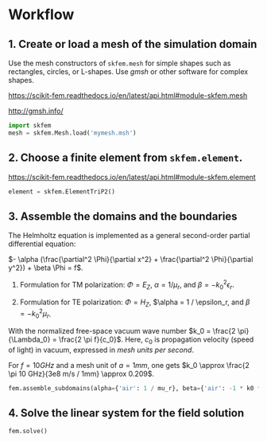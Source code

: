 # Workflow
## 1. Create or load a mesh of the simulation domain
Use the mesh constructors of `skfem.mesh` for simple shapes such as rectangles, circles, or L-shapes. 
Use *gmsh* or other software for complex shapes.

https://scikit-fem.readthedocs.io/en/latest/api.html#module-skfem.mesh

http://gmsh.info/

```python
import skfem
mesh = skfem.Mesh.load('mymesh.msh')
```

## 2. Choose a finite element from `skfem.element`. 
https://scikit-fem.readthedocs.io/en/latest/api.html#module-skfem.element

``` python
element = skfem.ElementTriP2()
```

## 3. Assemble the domains and the boundaries
The Helmholtz equation is implemented as a general second-order partial differential equation:

$- \alpha (\frac{\partial^2 \Phi}{\partial x^2} + \frac{\partial^2 \Phi}{\partial y^2}) + \beta \Phi = f$.

1) Formulation for TM polarization: $\Phi = E_Z$, $\alpha = 1 / \mu_r$, and $\beta = -k_0^2 \epsilon_r$.

2) Formulation for TE polarization: $\Phi = H_Z$, $\alpha = 1 / \epsilon_r, and $\beta = -k_0^2 \mu_r$.

With the normalized free-space vacuum wave number $k_0 = \frac{2 \pi}{\Lambda_0} = \frac{2 \pi f}{c_0}$. 
Here, $c_0$ is propagation velocity (speed of light) in vacuum, expressed in *mesh units per second*.

For $f = 10 GHz$ and a mesh unit of $a = 1 mm$, one gets $k_0 \approx \frac{2 \pi 10 GHz}{3e8 m/s / 1mm} \approx 0.209$.

```python
fem.assemble_subdomains(alpha={'air': 1 / mu_r}, beta={'air': -1 * k0 ** 2 * eps_r})
```

## 4. Solve the linear system for the field solution
```python
fem.solve()
```
